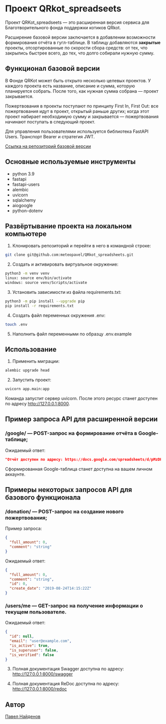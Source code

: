 # Проект QRkot_spreadseets
Проект QRKot_spreadseets — это расширенная версия сервиса для Благотворительного фонда поддержки котиков QRkot.

Расширение базовой версии заключается в добавлении возможности формирования отчёта в гугл-таблице. В таблицу добавляются **закрытые** проекты, отсортированные по скорости сбора средств: от тех, что закрылись быстрее всего, до тех, что долго собирали нужную сумму.

## Функционал базовой версии
В Фонде QRKot может быть открыто несколько целевых проектов. У каждого проекта есть название, описание и сумма, которую планируется собрать. После того, как нужная сумма собрана — проект закрывается.

Пожертвования в проекты поступают по принципу First In, First Out: все пожертвования идут в проект, открытый раньше других; когда этот проект набирает необходимую сумму и закрывается — пожертвования начинают поступать в следующий проект.

Для управления пользователями используется библиотека FastAPI Users. Транспорт Bearer и стратегия JWT.

[Ссылка на репозиторий базовой версии](https://github.com/meteopavel/QRkot_spreadsheets/tree/main)

## Основные используемые инструменты
* python 3.9
* fastapi
* fastapi-users
* alembic
* uvicorn
* sqlalchemy
* aiogoogle
* python-dotenv

## Развёртывание проекта на локальном компьютере
1. Клонировать репозиторий и перейти в него в командной строке:
```bash
git clone git@github.com:meteopavel/QRkot_spreadsheets.git
```
2. Cоздать и активировать виртуальное окружение:
```bash
python3 -m venv venv
linux: source env/bin/activate
windows: source venv/Scripts/activate
```
3. Установить зависимости из файла requirements.txt:
```bash
python3 -m pip install --upgrade pip
pip install -r requirements.txt
```
4. Создать файл переменных окружения .env:
```bash
touch .env
```
5. Наполнить файл переменными по образцу .env.example


## Использование
1. Применить миграции:
```bash
alembic upgrade head
```

2. Запустить проект:
```bash
uvicorn app.main:app
```
Команда запустит сервер uvicorn. После этого ресурс станет доступен по
адресу http://127.0.0.1:8000.

## Пример запроса API для расширенной версии
### /google/ — POST-запрос на формирование отчёта в Google-таблице;
Ожидаемый ответ:
```json
"Отчёт доступен по адресу: https://docs.google.com/spreadsheets/d/pMzDHVlD8Qo/edit"
```
Сформированная Google-таблица станет доступна на вашем личном аккаунте.

## Примеры некоторых запросов API для базового функционала
### /donation/ — POST-запрос на создание нового пожертвования;
Пример запроса:
```json
{
  "full_amount": 0,
  "comment": "string"
}
```
Ожидаемый ответ:
```json
{
  "full_amount": 0,
  "comment": "string",
  "id": 0,
  "create_date": "2019-08-24T14:15:22Z"
}
```

### /users/me — GET-запрос на получение информации о текущем пользователе.
Ожидаемый ответ:
```json
{
  "id": null,
  "email": "user@example.com",
  "is_active": true,
  "is_superuser": false,
  "is_verified": false
}
```

3. Полная документация Swagger доступна по адресу:
http://127.0.0.1:8000/swagger

4. Полная документация ReDoc доступна по адресу:
http://127.0.0.1:8000/redoc


## Автор
[Павел Найденов](https://github.com/meteopavel)